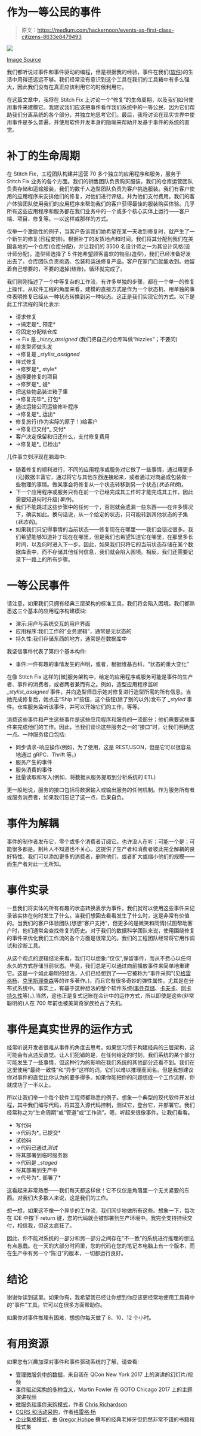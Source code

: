 # 作为一等公民的事件

> 原文：<https://medium.com/hackernoon/events-as-first-class-citizens-8633e8479493>

![](img/2c4ae7dcfef707777bca528285a97e48.png)

[Image Source](http://www.flickr.com/photos/minnesotahistoricalsociety/5494632378/sizes/l/in/photostream/)

我们都听说过事件和事件驱动的编程，但是根据我的经验，事件在我们([软件](https://hackernoon.com/tagged/software))的生活中用得还远远不够。我们经常没有意识到这个工具在我们的工具箱中有多么强大，因此我们没有在真正应该利用它的时候利用它。

在这篇文章中，我将在 Stitch Fix 上讨论一个“修复”的生命周期，以及我们如何使用事件来建模它。我建议我们应该把事件看作我们系统中的一等公民，因为它们帮助我们分离系统的各个部分，并独立地思考它们。最后，我将讨论在现实世界中使用事件是多么普遍，并使用软件开发本身的隐喻来帮助开发基于事件的系统的直觉。

# **补丁的生命周期**

在 Stitch Fix，工程团队构建并运营 70 多个独立的应用程序和服务，服务于 Stitch Fix 业务的各个方面。我们的销售团队负责购买服装，我们的仓库运营团队负责存储和运输服装，我们的数千人造型团队负责为客户挑选服装。我们有客户使用的应用程序来安排他们的修复，对他们进行评级，并为他们支付费用。我们的客户体验团队使用我们的应用程序来帮助我们的客户获得最佳的服装购买体验。几乎所有这些应用程序和服务都在我们业务中的一个或多个核心实体上运行——客户端、项目、修复等。—以这样或那样的方式。

仅举一个激励性的例子，当客户告诉我们她希望在某一天收到修复时，就产生了一个新生的修复(日程安排)。根据补丁的发货地点和时间，我们将其分配到我们在美国各地的一个仓库(仓库分配)，并让我们的 3500 名设计师之一为其设计风格(设计师分配)。造型师选择了 5 件她希望顾客喜欢的物品(造型)，我们已经准备好发出去了。仓库团队负责挑选、包装和运送修复产品，客户在家门口就能收到。她留着自己想要的，不要的退掉(结账)。循环就完成了。

我们刚刚描述了一个中等复杂的工作流，有许多单独的步骤，都在一个单一的修复上操作。从软件工程的角度来看，建模的直接方式是作为一个状态机，用单独的事件表明修复已经从一种状态转换到另一种状态。这正是我们实现它的方式。以下是此工作流程的简化表示:

*   请求修复
*   ->搞定是*_ 预定*
*   将固定分配给仓库
*   -> Fix 是 *_hizzy_assigned* (我们把自己的仓库叫做“hizzies”；不要问)
*   给发型师做头发
*   ->修复是 *_stylist_assigned*
*   样式修复
*   ->修罗是*_ style*
*   选择要修复的项目
*   ->修罗是*_ 媞*
*   把这些物品装进箱子里
*   ->修复完毕*_ 打包*
*   通过运输公司运输修补程序
*   ->修复是*_ 运出*
*   修复旅行(作为实际的原子！)给客户
*   ->修复已交付*_ 交付*
*   客户决定保留和归还什么，支付修复费用
*   ->修复是*_ 已检出*

几件事立刻浮现在脑海中:

*   随着修复的顺利进行，不同的应用程序或服务对它做了一些事情，通过用更多(元)数据丰富它，通过将它与其他东西连接起来，或者通过对商品或包装做一些物理的事情。做某事会将修复从一个状态转移到另一个状态(*状态转换*)。
*   下一个应用程序或服务只有在前一个已经完成其工作时才能完成其工作，因此需要知道何时升级(*事件*)。
*   我们不能跳过这些步骤中的任何一个，否则就会遗漏一些东西——在许多情况下，确实如此。换句话说，从一个给定的状态，只可能转到其他状态的子集(*状态机*)。
*   如果我们只记得事情的当前状态——修复现在在哪里——我们会错过很多。我们希望能够知道补丁现在在哪里，但是我们也希望知道它在哪里，在那里多长时间，以及何时进入下一步。因此，如果我们只将它的当前状态存储在某个数据库表中，而不存储其他任何信息，我们就会陷入困境。相反，我们还需要记录下一路上的所有步骤。

# **一等公民事件**

请注意，如果我们只拥有经典三层架构的标准工具，我们将会陷入困境。我们都熟悉这三个基本的应用程序构建模块:

*   演示:用户与系统交互的用户界面
*   应用程序:我们工作的“业务逻辑”，通常是无状态的
*   持久性:我们存储东西的地方，通常是在数据库中

我坚信事件代表了第四个基本构件:

*   事件:一件有趣的事情发生的声明，或者，根据维基百科，“状态的重大变化”

在像 Stitch Fix 这样的[微]服务架构中，给定的应用程序或服务可能是事件的生产者、事件的消费者，或者两者兼而有之。例如，造型应用程序监听 *_stylist_assigned* 事件，并向造型师显示她对修复进行造型所需的所有信息。当她完成修复后，她点击“Ship It”按钮，这个按钮(除了别的以外)发布了 *_styled* 事件。仓库服务监听该事件，并可以开始它们的工作，等等。

消费这些事件和产生这些事件是这些应用程序和服务的一流部分；他们需要这些事件来完成他们的工作。因此，当我们谈论这些服务之一的“接口”时，让我们明确这一点。一种服务接口包括:

*   同步请求-响应操作(例如，为了使用，这是 REST/JSON，但是它可以很容易地通过 gRPC、Thrift 等。)
*   服务产生的事件
*   服务消费的事件
*   批量读取和写入(例如，将数据从服务提取到分析系统的 ETL)

更一般地说，服务的接口包括将数据输入或输出服务的任何机制。作为服务所有者或服务消费者，如果我们忘记了这一点，后果自负。

# **事件为解耦**

事件的制作者发布它，零个或多个消费者订阅它。也许没人在听；可能一个是；可能很多都是。制片人不知道也不关心。这提供了生产者和消费者彼此完全解耦的良好特性。我们可以添加更多的消费者，删除他们，或者扩大或缩小他们的规模——而生产者对此一无所知。

# **事件实录**

一旦我们将实体的所有有趣的状态转换表示为事件，我们就可以使用这些事件来记录该实体在何时发生了什么。当我们想回去看看发生了什么时，这是非常有价值的。当我们的客户体验团队(想想“客户支持”，但更多的是微笑和同情)试图帮助客户时，他们通常会查找修复的历史。对于我们的数据科学团队来说，使用围绕修复的事件来优化我们工作流的各个方面是很常见的。我们的工程团队经常将它用作调试和诊断工具。

从这个观点的逻辑结论来看，我们可以想象:“仅仅”,保留事件，而从不费心以任何永久的方式存储当前状态。毕竟，我们总是可以通过向前播放事件来简单地重建它。这是一个如此聪明的想法，人们已经想到了——它被称为“事件采购”(见[格雷格杨](https://goodenoughsoftware.net/tag/event-sourcing/)、[克里斯理查森](http://microservices.io/patterns/data/event-sourcing.html)等的许多著作。)，而且它有很多奇妙的弹性属性，尤其是在分布式系统中。事实上，有基于这种想法的整个软件系统([事件存储](https://eventstore.org/)、[卡夫卡](https://www.confluent.io/blog/apache-kafka-for-service-architectures/)、[阿卡持久性](https://doc.akka.io/docs/akka/2.5.4/scala/persistence.html#event-sourcing)等)。).当然，这也正是复式记账在会计中的运作方式，所以即使是这些(非常聪明的)人在 700 年前也被美第奇家族抢占了先机。

# **事件是真实世界的运作方式**

经常听说开发者很难从事件的角度去思考。如果您习惯于构建经典的三层架构，这可能会有点违反直觉。让人们犯错的是，在任何给定的时刻，我们系统的某个部分可能发生了一些事情，但这种行为的影响在我们系统的其他部分还看不到。我们在这里使用“最终一致性”和“异步”这样的词，它们以难以推理而闻名。但是我想建议你对事件的直觉比你认为的要多得多。如果你能把你的问题想成一个工作流程，你就成功了一半以上。

所以让我们举一个每个软件工程师都熟悉的例子。想象一个典型的现代软件开发过程，其中我们编写代码，将其签入源代码控制，测试它，登台它，并部署它。我们经常称之为“生命周期”或“管道”或“工作流”。嗯，听起来很像事件。让我们看看。

*   写代码
*   ->代码为*_ 已提交*
*   试验码
*   ->代码已通过*测试*
*   将其部署到临时服务器
*   ->代码是 *_staged*
*   将其部署到生产中
*   ->代号为*_ 部署了*

这看起来非常熟悉——我们每天都这样做！它不仅仅是角落里一个无关紧要的东西。对我们大多数人来说，这是我们的工作。

想一想，如果这不像一个异步的工作流，我们同步地做所有这些。想象一下，每次在 IDE 中按下 return 键，您的代码就会被部署到生产环境中。我完全支持持续交付，相信我，但这太疯狂了。

因此，你不能对系统的一部分和另一部分之间存在“不一致”的系统进行推理的想法有点愚蠢。在一天的大部分时间里，您的代码在您的笔记本电脑上有一个版本，而在生产中有另一个“陈旧”的版本，一切都运行良好。

# **结论**

谢谢你读到这里。如果你有，我希望我已经让你想到你应该更经常地使用工具箱中的“事件”工具。它可以在很多方面帮助你。

如果你对事件推理有困难，想想你每天做了 8、10、12 个小时。

# **有用资源**

如果您有兴趣加深对事件和事件驱动系统的了解，请查看:

*   [管理微服务中的数据](https://www.infoq.com/presentations/microservices-data-centric)，来自我在 QCon New York 2017 上的演讲的幻灯片/视频
*   [事件驱动架构的多种含义](https://www.youtube.com/watch?v=STKCRSUsyP0)，Martin Fowler 在 GOTO Chicago 2017 上的主题演讲视频
*   [微服务和事件采购模式](http://microservices.io/patterns/data/event-sourcing.html)，作者 [Chris Richardson](http://chrisrichardson.net/)
*   [CQRS 和活动采购](https://www.youtube.com/watch?v=JHGkaShoyNs)，作者[格雷格·杨](https://goodenoughsoftware.net/)
*   [企业集成模式](http://www.enterpriseintegrationpatterns.com/)，由 [Gregor Hohpe](http://www.enterpriseintegrationpatterns.com/gregor.html) 撰写的经典老掉牙但仍然非常不错的书籍和模式集
